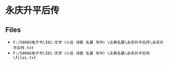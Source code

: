# 永庆升平后传

## Files

- `F:/5000G电子书\I01-文学（小说 诗歌 名著 写作）\古典名著\永庆升平后传\永庆升平后传.txt`
- `F:/5000G电子书\I01-文学（小说 诗歌 名著 写作）\古典名著\永庆升平后传\files.txt`
